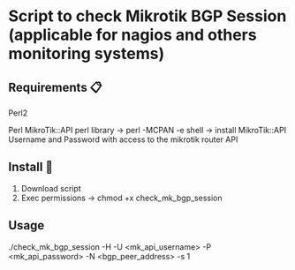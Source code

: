 # Script to check Mikrotik BGP Session (applicable for nagios and others monitoring systems) 

## Requirements 📋
Perl2

Perl
MikroTik::API perl library
    -> perl -MCPAN -e shell
    -> install MikroTik::API
Username and Password with access to the mikrotik router API 

## Install 🔧

1. Download script
2. Exec permissions
    -> chmod +x check_mk_bgp_session

## Usage

./check_mk_bgp_session -H <hostname> -U <mk_api_username> -P <mk_api_password> -N <bgp_peer_address> -s 1
